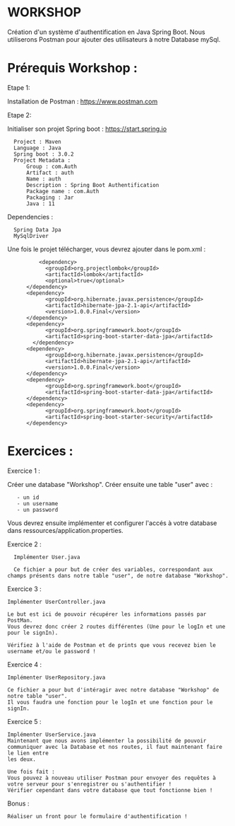 # WORKSHOP

Création d'un système d'authentification en Java Spring Boot.
Nous utiliserons Postman pour ajouter des utilisateurs à notre Database mySql.


# Prérequis Workshop :

Etape 1:

  Installation de Postman : https://www.postman.com

Etape 2:
  
  Initialiser son projet Spring boot : https://start.spring.io
      
      Project : Maven
      Language : Java
      Spring boot : 3.0.2
      Project Metadata :
          Group : com.Auth
          Artifact : auth
          Name : auth
          Description : Spring Boot Authentification
          Package name : com.Auth
          Packaging : Jar
          Java : 11
          
  Dependencies :
  
      Spring Data Jpa
      MySqlDriver
  
  
  Une fois le projet télécharger, vous devrez ajouter dans le pom.xml :
        
      		  <dependency>
			    <groupId>org.projectlombok</groupId>
			    <artifactId>lombok</artifactId>
			    <optional>true</optional>
		  </dependency>
		  <dependency>
			    <groupId>org.hibernate.javax.persistence</groupId>
			    <artifactId>hibernate-jpa-2.1-api</artifactId>
			    <version>1.0.0.Final</version>
		  </dependency>
		  <dependency>
			    <groupId>org.springframework.boot</groupId>
			    <artifactId>spring-boot-starter-data-jpa</artifactId>
		    </dependency>
		  <dependency>
			    <groupId>org.hibernate.javax.persistence</groupId>
			    <artifactId>hibernate-jpa-2.1-api</artifactId>
			    <version>1.0.0.Final</version>
		  </dependency>
		  <dependency>
			    <groupId>org.springframework.boot</groupId>
			    <artifactId>spring-boot-starter-data-jpa</artifactId>
		  </dependency>
		  <dependency>
			    <groupId>org.springframework.boot</groupId>
			    <artifactId>spring-boot-starter-security</artifactId>
		  </dependency>

 
 # Exercices :
 
 
 Exercice 1 :

  Créer une database "Workshop".
  Créer ensuite une table "user" avec :
 
       - un id
       - un username
       - un password 
 
 Vous devrez ensuite implémenter et configurer l'accés à votre database dans ressources/application.properties.
 
 
Exercice 2 :

      Implémenter User.java
  
      Ce fichier a pour but de créer des variables, correspondant aux champs présents dans notre table "user", de notre database "Workshop".
  
  
Exercice 3 :

    Implémenter UserController.java
  
    Le but est ici de pouvoir récupérer les informations passés par PostMan.
    Vous devrez donc créer 2 routes différentes (Une pour le logIn et une pour le signIn).
  
    Vérifiez à l'aide de Postman et de prints que vous recevez bien le username et/ou le password !
  
  
Exercice 4 :

    Implémenter UserRepository.java

    Ce fichier a pour but d'intéragir avec notre database "Workshop" de notre table "user".
    Il vous faudra une fonction pour le logIn et une fonction pour le signIn.
   
   
Exercice 5 :

    Implémenter UserService.java
    Maintenant que nous avons implémenter la possibilité de pouvoir communiquer avec la Database et nos routes, il faut maintenant faire le lien entre 
    les deux.

    Une fois fait :
    Vous pouvez à nouveau utiliser Postman pour envoyer des requêtes à votre serveur pour s'enregistrer ou s'authentifier !
    Vérifier cependant dans votre database que tout fonctionne bien !
  
  
Bonus :

    Réaliser un front pour le formulaire d'authentification !
       
  
 
